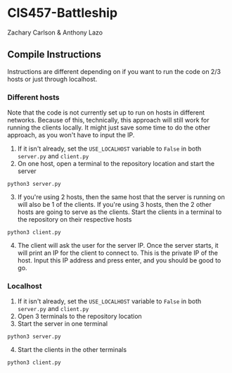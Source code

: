 # CIS457-Battleship
Zachary Carlson & Anthony Lazo

## Compile Instructions

Instructions are different depending on if you want to run the code on 2/3 hosts or just through localhost.

### Different hosts
Note that the code is not currently set up to run on hosts in different networks. Because of this, technically, this approach will still work for running the clients locally. It might just save some time to do the other approach, as you won't have to input the IP.

1. If it isn't already, set the `USE_LOCALHOST` variable to `False` in both `server.py` and `client.py`
2. On one host, open a terminal to the repository location and start the server
```
python3 server.py
```
3. If you're using 2 hosts, then the same host that the server is running on will also be 1 of the clients. If you're using 3 hosts, then the 2 other hosts are going to serve as the clients. Start the clients in a terminal to the repository on their respective hosts
```
python3 client.py
```
4. The client will ask the user for the server IP. Once the server starts, it will print an IP for the client to connect to. This is the private IP of the host. Input this IP address and press enter, and you should be good to go.
### Localhost
1. If it isn't already, set the `USE_LOCALHOST` variable to `False` in both `server.py` and `client.py`
2. Open 3 terminals to the repository location
3. Start the server in one terminal
```
python3 server.py
```
4. Start the clients in the other terminals
```
python3 client.py
```